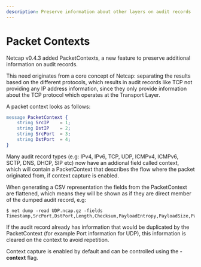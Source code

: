 ```yaml
---
description: Preserve information about other layers on audit records
---
```


# Packet Contexts

Netcap v0.4.3 added PacketContexts, a new feature to preserve additional information on audit records.

This need originates from a core concept of Netcap: separating the results based on the different protocols, which results in audit records like TCP not providing any IP address information, since they only provide information about the TCP protocol which operates at the Transport Layer.

A packet context looks as follows:

```erlang
message PacketContext {
    string SrcIP    = 1;
    string DstIP    = 2;
    string SrcPort  = 3;
    string DstPort  = 4;
}
```

Many audit record types \(e.g: IPv4, IPv6, TCP, UDP, ICMPv4, ICMPv6, SCTP, DNS, DHCP, SIP etc\) now have an addional field called context, which will contain a PacketContext that describes the flow where the packet originated from, if context capture is enabled.

When generating a CSV representation the fields from the PacketContext are flattened, which means they will be shown as if they are direct member of the dumped audit record, e.g:

```text
$ net dump -read UDP.ncap.gz -fields
Timestamp,SrcPort,DstPort,Length,Checksum,PayloadEntropy,PayloadSize,Payload,SrcIP,DstIP
```

If the audit record already has information that would be duplicated by the PacketContext \(for example Port information for UDP\), this information is cleared on the context to avoid repetition.

Context capture is enabled by default and can be controlled using the **-context** flag.

